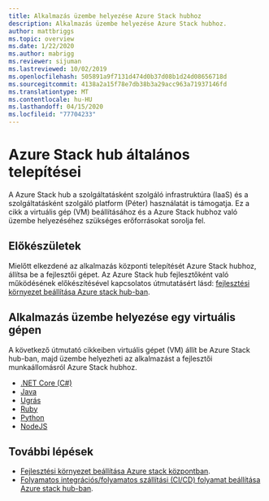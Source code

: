 ```yaml
---
title: Alkalmazás üzembe helyezése Azure Stack hubhoz
description: Alkalmazás üzembe helyezése Azure Stack hubhoz.
author: mattbriggs
ms.topic: overview
ms.date: 1/22/2020
ms.author: mabrigg
ms.reviewer: sijuman
ms.lastreviewed: 10/02/2019
ms.openlocfilehash: 505891a9f7131d474d0b37d08b1d24d08656718d
ms.sourcegitcommit: 4138a2a15f78e7db38b3a29acc963a71937146fd
ms.translationtype: MT
ms.contentlocale: hu-HU
ms.lasthandoff: 04/15/2020
ms.locfileid: "77704233"
---
```

# <a name="common-deployments-for-azure-stack-hub"></a>Azure Stack hub általános telepítései

A Azure Stack hub a szolgáltatásként szolgáló infrastruktúra (IaaS) és a szolgáltatásként szolgáló platform (Péter) használatát is támogatja. Ez a cikk a virtuális gép (VM) beállításához és a Azure Stack hubhoz való üzembe helyezéséhez szükséges erőforrásokat sorolja fel.

## <a name="before-you-begin"></a>Előkészületek

Mielőtt elkezdené az alkalmazás központi telepítését Azure Stack hubhoz, állítsa be a fejlesztői gépet. Az Azure Stack hub fejlesztőként való működésének előkészítésével kapcsolatos útmutatásért lásd: [fejlesztési környezet beállítása Azure stack hub-ban](azure-stack-dev-start.md).

## <a name="deploy-an-app-to-a-vm"></a>Alkalmazás üzembe helyezése egy virtuális gépen

A következő útmutató cikkeiben virtuális gépet (VM) állít be Azure Stack hub-ban, majd üzembe helyezheti az alkalmazást a fejlesztői munkaállomásról Azure Stack hubhoz.

- [.NET Core (C#)](azure-stack-dev-start-howto-vm-dotnet.md)
- [Java](azure-stack-dev-start-howto-vm-java.md)
- [Ugrás](azure-stack-dev-start-howto-vm-go.md)
- [Ruby](azure-stack-dev-start-howto-vm-ruby.md)
- [Python](azure-stack-dev-start-howto-vm-python.md)
- [NodeJS](azure-stack-dev-start-howto-vm-nodejs.md)

## <a name="next-steps"></a>További lépések

- [Fejlesztési környezet beállítása Azure stack központban](azure-stack-dev-start.md).
- [Folyamatos integrációs/folyamatos szállítási (CI/CD) folyamat beállítása Azure stack hub-ban](azure-stack-solution-pipeline.md).
